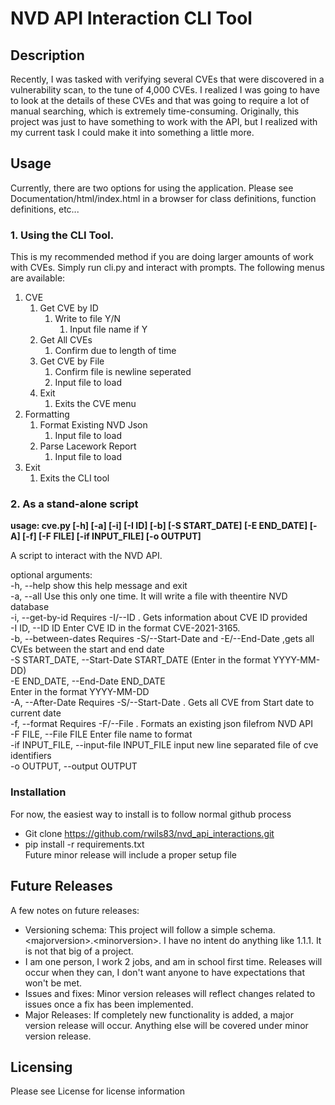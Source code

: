# NVD API Interaction CLI Tool
## Description
Recently, I was tasked with verifying several CVEs that were discovered in a vulnerability scan, to the tune of 4,000
CVEs. I realized I was going to have to look at the details of these CVEs and that was going to require a lot of manual 
searching, which is extremely time-consuming. Originally, this project was just to have something to work with the API,
but I realized with my current task I could make it into something a little more. 
## Usage
Currently, there are two options for using the application. 
Please see Documentation/html/index.html in a browser for class definitions, function definitions, etc...  
### 1. Using the CLI Tool.
This is my recommended method if you are doing larger amounts of work with CVEs. Simply run cli.py and interact with
prompts. The following menus are available:
1. CVE
   1. Get CVE by ID
      1. Write to file Y/N
         1. Input file name if Y
   2. Get All CVEs
      1. Confirm due to length of time
   3. Get CVE by File
      1. Confirm file is newline seperated
      2. Input file to load
   4. Exit
      1. Exits the CVE menu
2. Formatting
   1. Format Existing NVD Json
      1. Input file to load
   2. Parse Lacework Report
      1. Input file to load
3. Exit
   1. Exits the CLI tool

### 2. As a stand-alone script
<strong>usage: cve.py [-h] [-a] [-i] [-I ID] [-b] [-S START_DATE] [-E END_DATE] [-A] [-f] [-F FILE] [-if INPUT_FILE] [-o OUTPUT]  </strong>

A script to interact with the NVD API.  

optional arguments:  
  -h, --help            show this help message and exit  
  -a, --all             Use this only one time. It will write a file with theentire NVD database  
  -i, --get-by-id       Requires -I/--ID <CVE ID>. Gets information about CVE ID provided  
  -I ID, --ID ID        Enter CVE ID in the format CVE-2021-3165.  
  -b, --between-dates   Requires -S/--Start-Date <Start Date> and -E/--End-Date <End Date>,gets all CVEs between the start and end date  
  -S START_DATE, --Start-Date START_DATE (Enter in the format YYYY-MM-DD)  
  -E END_DATE, --End-Date END_DATE  
                        Enter in the format YYYY-MM-DD  
  -A, --After-Date      Requires -S/--Start-Date <start date>. Gets all CVE from Start date to current date  
  -f, --format          Requires -F/--File <file name>. Formats an existing json filefrom NVD API  
  -F FILE, --File FILE  Enter file name to format  
  -if INPUT_FILE, --input-file INPUT_FILE
                        input new line separated file of cve identifiers  
  -o OUTPUT, --output OUTPUT  
### Installation
For now, the easiest way to install is to follow normal github process
* Git clone https://github.com/rwils83/nvd_api_interactions.git
* pip install -r requirements.txt  
Future minor release will include a proper setup file
## Future Releases
A few notes on future releases:
* Versioning schema: This project will follow a simple schema. \<majorversion\>.\<minorversion\>. I have no intent do 
anything like 1.1.1. It is not that big of a project. 
* I am one person, I work 2 jobs, and am in school first time. Releases will occur when they can, I don't want anyone
to have expectations that won't be met. 
* Issues and fixes: Minor version releases will reflect changes related to issues once a fix has been implemented. 
* Major Releases: If completely new functionality is added, a major version release will occur. Anything else will be 
covered under minor version release.
## Licensing
Please see License for license information